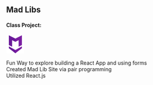 ## Mad Libs
#### Class Project:  

![Mad Lib Preview](https://github.com/adam-p/markdown-here/raw/master/src/common/images/icon48.png "Mad Lib")  

Fun Way to explore building a React App and using forms  
Created Mad Lib Site via pair programming  
Utilized React.js


